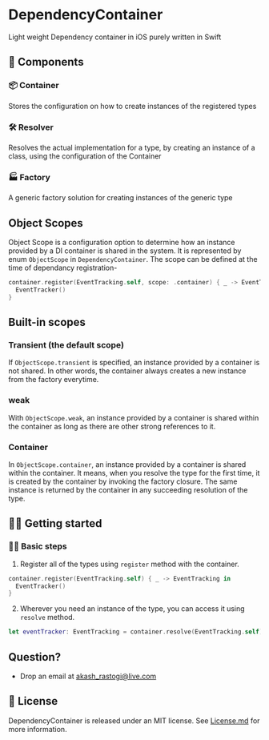 # DependencyContainer
Light weight Dependency container in iOS purely written in Swift

## 🔩 Components

### 📦 Container

Stores the configuration on how to create instances of the registered types

### 🛠️ Resolver

Resolves the actual implementation for a type, by creating an instance of a class, using the configuration of the Container

### 🏭 Factory

A generic factory solution for creating instances of the generic type

## Object Scopes

Object Scope is a configuration option to determine how an instance provided by a DI container is shared in the system. It is represented by enum `ObjectScope` in `DependencyContainer`.
The scope can be defined at the time of dependancy registration-
```swift
container.register(EventTracking.self, scope: .container) { _ -> EventTracking in
  EventTracker()
}
```

## Built-in scopes
### Transient (the default scope)

If `ObjectScope.transient` is specified, an instance provided by a container is not shared. In other words, the container always creates a new instance from the factory everytime.

### weak

With `ObjectScope.weak`, an instance provided by a container is shared within the container as long as there are other strong references to it.

### Container

In `ObjectScope.container`, an instance provided by a container is shared within the container. It means, when you resolve the type for the first time, it is created by the container by invoking the factory closure. The same instance is returned by the container in any succeeding resolution of the type.

## 🏃‍♀️ Getting started
### 🚶‍♀️ Basic steps

1. Register all of the types using `register` method with the container.


```swift
container.register(EventTracking.self) { _ -> EventTracking in
  EventTracker()
}
```

2. Wherever you need an instance of the type, you can access it using `resolve` method.

```swift
let eventTracker: EventTracking = container.resolve(EventTracking.self)
```

## Question?

- Drop an email at [akash_rastogi@live.com](mailto:akash_rastogi@live.com)

## 📃 License

DependencyContainer is released under an MIT license. See [License.md](https://github.com/akashrastogi/DependencyContainer/blob/master/LICENSE) for more information.
